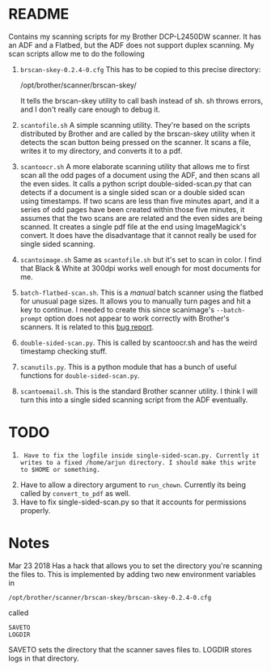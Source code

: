 # README

Contains my scanning scripts for my Brother DCP-L2450DW scanner. It has an ADF
and a Flatbed, but the ADF does not support duplex scanning. My scan scripts
allow me to do the following

1.  `brscan-skey-0.2.4-0.cfg` This has to be copied to this precise directory:
    
    /opt/brother/scanner/brscan-skey/

    It tells the brscan-skey utility to call bash instead of sh. sh throws errors, and I don't really care enough to debug it.

1.  `scantofile.sh` A simple scanning utility. They're based on the scripts
    distributed by Brother and are called by the brscan-skey utility when it
    detects the scan button being pressed on the scanner. It scans a file,
    writes it to my directory, and converts it to a pdf.
1.  `scantoocr.sh` A more elaborate scanning utility that allows me to first
    scan all the odd pages of a document using the ADF, and then scans all the
    even sides. It calls a python script double-sided-scan.py that can detects
    if a document is a single sided scan or a double sided scan using
    timestamps. If two scans are less than five minutes apart, and it a series
    of odd pages have been created within those five minutes, it assumes that
    the two scans are are related and the even sides are being scanned. It
    creates a single pdf file at the end using ImageMagick's convert.
    It does have the disadvantage that it cannot really be used for
    single sided scanning. 
1.  `scantoimage.sh` Same as `scantofile.sh` but it's set to scan in color. I
    find that Black & White at 300dpi works well enough for most documents for
    me.
1.  `batch-flatbed-scan.sh`. This is a *manual* batch scanner using the flatbed
    for unusual page sizes. It allows you to manually turn pages and hit a key
    to continue. I needed to create this since scanimage's `--batch-prompt`
    option does not appear to work correctly with Brother's scanners. It is
    related to this [bug report](http://lists.alioth.debian.org/pipermail/sane-devel/2016-May/034587.html).
1.  `double-sided-scan.py`. This is called by scantoocr.sh and has the weird
    timestamp checking stuff.
1.  `scanutils.py`. This is a python module that has a bunch of useful functions
    for `double-sided-scan.py`. 
1.  `scantoemail.sh`. This is the standard Brother scanner utility. I think I
    will turn this into a single sided scanning script from the ADF eventually.

# TODO

1.      Have to fix the logfile inside single-sided-scan.py. Currently it writes to a fixed /home/arjun directory. I should make this write to $HOME or something.
1.	Have to allow a directory argument to `run_chown`. Currently its being called by `convert_to_pdf` as well.
1.	Have to fix single-sided-scan.py so that it accounts for permissions properly. 

# Notes

Mar 23 2018 Has a hack that allows you to set the directory you're scanning the files to. This is implemented by adding two new environment variables in 

    /opt/brother/scanner/brscan-skey/brscan-skey-0.2.4-0.cfg

called

    SAVETO
    LOGDIR

SAVETO sets the directory that the scanner saves files to. LOGDIR stores logs in that directory.
